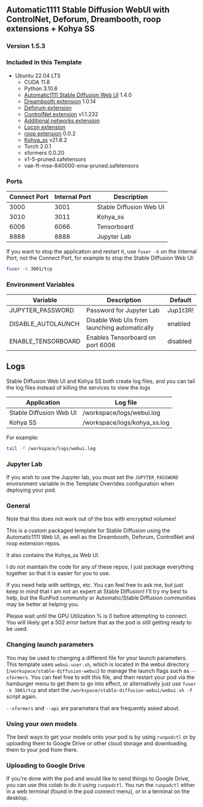 ## Automatic1111 Stable Diffusion WebUI with ControlNet, Deforum, Dreambooth, roop extensions + Kohya SS

### Version 1.5.3

### Included in this Template

* Ubuntu 22.04 LTS
  * CUDA 11.8
  * Python 3.10.6
  * [Automatic1111 Stable Diffusion Web UI](
    https://github.com/AUTOMATIC1111/stable-diffusion-webui.git) 1.4.0
  * [Dreambooth extension](
    https://github.com/d8ahazard/sd_dreambooth_extension) 1.0.14
  * [Deforum extension](
    https://github.com/deforum-art/sd-webui-deforum)
  * [ControlNet extension](
    https://github.com/Mikubill/sd-webui-controlnet) v1.1.232
  * [Additional networks extension](
    https://github.com/kohya-ss/sd-webui-additional-networks)
  * [Locon extension](
    https://github.com/ashleykleynhans/a1111-sd-webui-locon)
  * [roop extension](https://github.com/s0md3v/sd-webui-roop) 0.0.2
  * [Kohya_ss](https://github.com/bmaltais/kohya_ss) v21.8.2
  * Torch 2.0.1
  * xformers 0.0.20
  * v1-5-pruned.safetensors
  * vae-ft-mse-840000-ema-pruned.safetensors

### Ports

| Connect Port | Internal Port | Description             |
|--------------|---------------|-------------------------|
| 3000         | 3001          | Stable Diffusion Web UI |
| 3010         | 3011          | Kohya_ss                |
| 6006         | 6066          | Tensorboard             |
| 8888         | 8888          | Jupyter Lab             |

If you want to stop the application and restart it, use
`fuser -k` on the Internal Port, not the Connect Port, for
example to stop the Stable Diffusion Web UI:

```bash
fuser -k 3001/tcp
```

### Environment Variables

| Variable           | Description                                  | Default  |
|--------------------|----------------------------------------------|----------|
| JUPYTER_PASSWORD   | Password for Jupyter Lab                     | Jup1t3R! |
| DISABLE_AUTOLAUNCH | Disable Web UIs from launching automatically | enabled  |
| ENABLE_TENSORBOARD | Enables Tensorboard on port 6006             | disabled |

## Logs

Stable Diffusion Web UI and Kohya SS both create log
files, and you can tail the log files instead of
killing the services to view the logs

| Application             | Log file                     |
|-------------------------|------------------------------|
| Stable Diffusion Web UI | /workspace/logs/webui.log    |
| Kohya SS                | /workspace/logs/kohya_ss.log |

For example:

```bash
tail -f /workspace/logs/webui.log
```

### Jupyter Lab

If you wish to use the Jupyter lab, you must set 
the `JUPYTER_PASSWORD` environment variable in the
Template Overrides configuration when deploying
your pod.

### General

Note that this does not work out of the box with
encrypted volumes!

This is a custom packaged template for Stable Diffusion
using the Automatic1111 Web UI, as well as the Dreambooth,
Deforum, ControlNet and roop extension repos.

It also contains the Kohya_ss Web UI.

I do not maintain the code for any of these repos,
I just package everything together so that it is
easier for you to use.

If you need help with settings, etc. You can feel free
to ask me, but just keep in mind that I am not an expert
at Stable Diffusion! I'll try my best to help, but the
RunPod community or Automatic/Stable Diffusion communities
may be better at helping you.

Please wait until the GPU Utilization % is 0 before
attempting to connect. You will likely get a 502 error
before that as the pod is still getting ready to be used.

### Changing launch parameters

You may be used to changing a different file for your
launch parameters. This template uses `webui-user.sh`,
which is located in the webui directory
(`/workspace/stable-diffusion-webui`) to manage the
launch flags such as `--xformers`. You can feel free
to edit this file, and then restart your pod via the
hamburger menu to get them to go into effect, or
alternatively just use `fuser -k 3001/tcp` and start
the `/workspace/stable-diffusion-webui/webui.sh -f`
script again.  

`--xformers` and `--api` are parameters that are
frequently asked about.

### Using your own models

The best ways to get your models onto your pod is
by using `runpodctl` or by uploading them to Google
Drive or other cloud storage and downloading them
to your pod from there.

### Uploading to Google Drive

If you're done with the pod and would like to send
things to Google Drive, you can use this colab to do it
using `runpodctl`. You run the `runpodctl` either in
a web terminal (found in the pod connect menu), or
in a terminal on the desktop.
